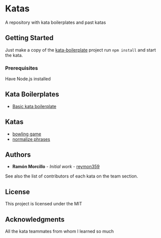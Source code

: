 # Katas

A repository with kata boilerplates and past katas

## Getting Started

Just make a copy of the [kata-boilerplate](./kata-boilerplate) project run `npm install` and start the kata.

### Prerequisites

Have Node.js installed

## Kata Boilerplates

- [Basic kata boilerplate](./kata-boilerplate)

## Katas

- [bowling game](./2020-04-17-bowling-game)
- [normalize phrases](./2020-04-17-bowling-game)
  
## Authors

- **Ramón Morcillo** - *Initial work* - [reymon359](https://github.com/reymon359)

See also the list of contributors of each kata on the team section.

## License

This project is licensed under the MIT 

## Acknowledgments

All the kata teammates from whom I learned so much
